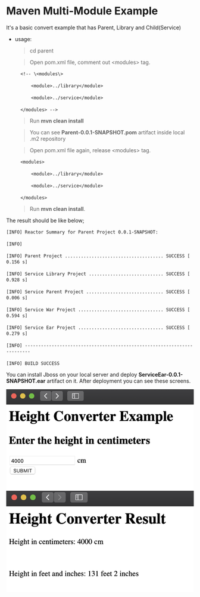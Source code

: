 # Maven Multi-Module Example

It's a basic convert example that has Parent, Library and Child(Service)

- usage:
	> cd parent
	
	>Open pom.xml file, comment out \<modules\> tag.

		<!-- \<modules\>

			<module>../library</module>

			<module>../service</module>

		</modules> -->
	>Run **mvn clean install**

	>You can see **Parent-0.0.1-SNAPSHOT.pom** artifact inside local .m2 repository

	>Open pom.xml file again, release \<modules\> tag.

		<modules>

			<module>../library</module>

			<module>../service</module>

		</modules>

	>Run **mvn clean install**.

The result should be like below;

  
```
[INFO] Reactor Summary for Parent Project 0.0.1-SNAPSHOT:

[INFO]

[INFO] Parent Project ..................................... SUCCESS [ 0.156 s]

[INFO] Service Library Project ............................ SUCCESS [ 0.928 s]

[INFO] Service Parent Project ............................. SUCCESS [ 0.006 s]

[INFO] Service War Project ................................ SUCCESS [ 0.594 s]

[INFO] Service Ear Project ................................ SUCCESS [ 0.279 s]

[INFO] ------------------------------------------------------------------------

[INFO] BUILD SUCCESS
```

You can install Jboss on your local server and deploy **ServiceEar-0.0.1-SNAPSHOT.ear** artifact on it. After deployment you can see these screens.

![index](images/index.png?raw=true "Height Convert Example")    ![result](images/result.png?raw=true "Height Convert Result")